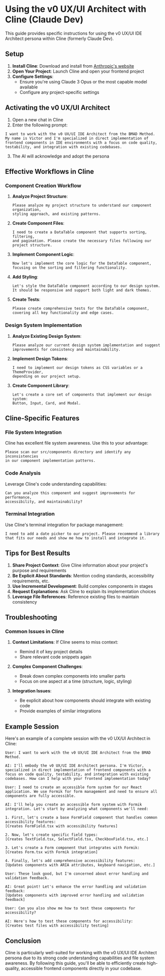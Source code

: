 ﻿# Using the v0 UX/UI Architect with Cline (Claude Dev)

This guide provides specific instructions for using the v0 UX/UI IDE Architect persona within Cline (formerly Claude Dev).

## Setup

1. **Install Cline**: Download and install from [Anthropic's website](https://www.anthropic.com/claude-dev)
2. **Open Your Project**: Launch Cline and open your frontend project
3. **Configure Settings**:
   - Ensure you're using Claude 3 Opus or the most capable model available
   - Configure any project-specific settings

## Activating the v0 UX/UI Architect

1. Open a new chat in Cline
2. Enter the following prompt:

```
I want to work with the v0 UX/UI IDE Architect from the BMAD Method. 
My name is Victor and I'm specialized in direct implementation of 
frontend components in IDE environments with a focus on code quality, 
testability, and integration with existing codebases.
```

3. The AI will acknowledge and adopt the persona

## Effective Workflows in Cline

### Component Creation Workflow

1. **Analyze Project Structure**:
   ```
   Please analyze my project structure to understand our component organization,
   styling approach, and existing patterns.
   ```

2. **Create Component Files**:
   ```
   I need to create a DataTable component that supports sorting, filtering,
   and pagination. Please create the necessary files following our project structure.
   ```

3. **Implement Component Logic**:
   ```
   Now let's implement the core logic for the DataTable component,
   focusing on the sorting and filtering functionality.
   ```

4. **Add Styling**:
   ```
   Let's style the DataTable component according to our design system.
   It should be responsive and support both light and dark themes.
   ```

5. **Create Tests**:
   ```
   Please create comprehensive tests for the DataTable component,
   covering all key functionality and edge cases.
   ```

### Design System Implementation

1. **Analyze Existing Design System**:
   ```
   Please analyze our current design system implementation and suggest
   improvements for consistency and maintainability.
   ```

2. **Implement Design Tokens**:
   ```
   I need to implement our design tokens as CSS variables or a ThemeProvider,
   depending on our project setup.
   ```

3. **Create Component Library**:
   ```
   Let's create a core set of components that implement our design system:
   Button, Input, Card, and Modal.
   ```

## Cline-Specific Features

### File System Integration

Cline has excellent file system awareness. Use this to your advantage:

```
Please scan our src/components directory and identify any inconsistencies
in our component implementation patterns.
```

### Code Analysis

Leverage Cline's code understanding capabilities:

```
Can you analyze this component and suggest improvements for performance,
accessibility, and maintainability?
```

### Terminal Integration

Use Cline's terminal integration for package management:

```
I need to add a date picker to our project. Please recommend a library
that fits our needs and show me how to install and integrate it.
```

## Tips for Best Results

1. **Share Project Context**: Give Cline information about your project's purpose and requirements
2. **Be Explicit About Standards**: Mention coding standards, accessibility requirements, etc.
3. **Use Incremental Development**: Build complex components in stages
4. **Request Explanations**: Ask Cline to explain its implementation choices
5. **Leverage File References**: Reference existing files to maintain consistency

## Troubleshooting

### Common Issues in Cline

1. **Context Limitations**: If Cline seems to miss context:
   - Remind it of key project details
   - Share relevant code snippets again

2. **Complex Component Challenges**:
   - Break down complex components into smaller parts
   - Focus on one aspect at a time (structure, logic, styling)

3. **Integration Issues**:
   - Be explicit about how components should integrate with existing code
   - Provide examples of similar integrations

## Example Session

Here's an example of a complete session with the v0 UX/UI Architect in Cline:

```
User: I want to work with the v0 UX/UI IDE Architect from the BMAD Method.

AI: I'll embody the v0 UX/UI IDE Architect persona. I'm Victor, specialized in direct implementation of frontend components with a focus on code quality, testability, and integration with existing codebases. How can I help with your frontend implementation today?

User: I need to create an accessible form system for our React application. We use Formik for form management and need to ensure all components are fully accessible.

AI: I'll help you create an accessible form system with Formik integration. Let's start by analyzing what components we'll need:

1. First, let's create a base FormField component that handles common accessibility features:
[Creates FormField.tsx with accessibility features]

2. Now, let's create specific field types:
[Creates TextField.tsx, SelectField.tsx, CheckboxField.tsx, etc.]

3. Let's create a Form component that integrates with Formik:
[Creates Form.tsx with Formik integration]

4. Finally, let's add comprehensive accessibility features:
[Updates components with ARIA attributes, keyboard navigation, etc.]

User: These look good, but I'm concerned about error handling and validation feedback.

AI: Great point! Let's enhance the error handling and validation feedback:
[Updates components with improved error handling and validation feedback]

User: Can you also show me how to test these components for accessibility?

AI: Here's how to test these components for accessibility:
[Creates test files with accessibility testing]
```

## Conclusion

Cline is particularly well-suited for working with the v0 UX/UI IDE Architect persona due to its strong code understanding capabilities and file system awareness. By following this guide, you'll be able to efficiently create high-quality, accessible frontend components directly in your codebase.
